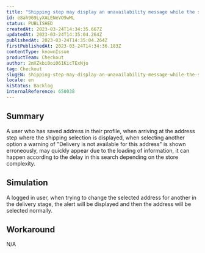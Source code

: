 ```yaml
---
title: "Shipping step may display an unavailability message while the shipping options are being calculated"
id: e8ah969LyXALENeVO9wML
status: PUBLISHED
createdAt: 2023-03-24T14:34:35.667Z
updatedAt: 2023-03-24T14:35:04.264Z
publishedAt: 2023-03-24T14:35:04.264Z
firstPublishedAt: 2023-03-24T14:34:36.183Z
contentType: knownIssue
productTeam: Checkout
author: 2mXZkbi0oi061KicTExNjo
tag: Checkout
slugEN: shipping-step-may-display-an-unavailability-message-while-the-shipping-options-are-being-calculated
locale: en
kiStatus: Backlog
internalReference: 650038
---
```


## Summary


A user who has saved address in their profile, when arriving at the address step where the shipping selection is displayed, when selecting another option a warning of "Delivery is not available for this address" is shown erroneously, may quickly appear due to the loading of information, it can happen according to the delay in this search depending on the store complexity.


##

## Simulation


A logged in user, when trying to change the selected address for another in the delivery stage, the alert will be displayed and then the address will be selected normally.


##

## Workaround


N/A


